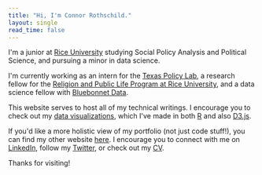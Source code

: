 ```yaml
---
title: "Hi, I'm Connor Rothschild."
layout: single
read_time: false
---
```


I'm a junior at [Rice University](https://www.rice.edu) studying Social Policy Analysis and Political Science, and pursuing a minor in data science.

I'm currently working as an intern for the [Texas Policy Lab](https://www.texaspolicylab.org/profile/connor-rothschild/), a research fellow for the [Religion and Public Life Program at Rice University](https://rplp.rice.edu/staff-and-fellows), and a data science fellow with [Bluebonnet Data](https://www.bluebonnetdata.com).

This website serves to host all of my technical writings. I encourage you to check out my [data visualizations](https://connorrothschild.github.io/visualizations/), which I've made  in both [R](https://connorrothschild.github.io/r/) and also [D3.js](https://connorrothschild.github.io/d3js/).

If you'd like a more holistic view of my portfolio (not just code stuff!), you can find my other website [here](https://www.connorrothschild.com). I encourage you to connect with me on [LinkedIn](https://www.linkedin.com/in/connor-rothschild/), follow my [Twitter](https://twitter.com/CL_Rothschild), or check out my [CV](https://connorrothschild.github.io/markdown-cv/).

Thanks for visiting!

